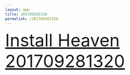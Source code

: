 ```yaml
---
layout: app
title: 201709281320
permalink: /201709281320
---
```

<div class="pure-g">
    <div class="pure-u-1-1" style="font-size: 4em">
        <a class="pure-button-primary" href="itms-services://?action=download-manifest&url=https%3A%2F%2Flitsungyisigono.github.io%2FTestScript%2Fmanifests%2F201709281320.plist"><i class="fa fa-download" aria-hidden="true"></i>Install Heaven 201709281320</a>
    </div>
</div>